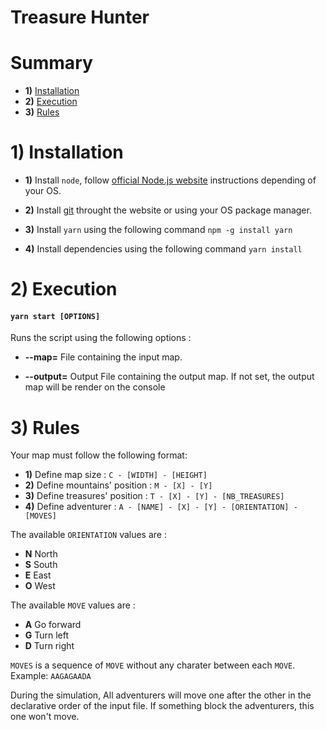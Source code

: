 # Treasure Hunter

# Summary

* **1)** [Installation](#1-installation)
* **2)** [Execution](#2-execution)
* **3)** [Rules](#3-rules)

# 1) Installation

* **1)** Install `node`, follow [official Node.js website](https://nodejs.org/) instructions depending of your OS.

* **2)** Install [git](https://git-scm.com/) throught the website or using your OS package manager.

* **3)** Install `yarn` using the following command ```npm -g install yarn```

* **4)** Install dependencies using the following command ```yarn install```

# 2) Execution

#### `yarn start [OPTIONS]`

Runs the script using the following options :

* **--map=<file>** File containing the input map.

* **--output=<file>** Output File containing the output map. If not set, the output map will be render on the console

# 3) Rules

Your map must follow the following format:

* **1)** Define map size : `C - [WIDTH] - [HEIGHT]`
* **2)** Define mountains' position : `M - [X] - [Y]`
* **3)** Define treasures' position : `T - [X] - [Y] - [NB_TREASURES]`
* **4)** Define adventurer : `A - [NAME] - [X] - [Y] - [ORIENTATION] - [MOVES]`

The available `ORIENTATION` values are :

* **N** North
* **S** South
* **E** East
* **O** West

The available `MOVE` values are :

* **A** Go forward
* **G** Turn left
* **D** Turn right

`MOVES` is a sequence of `MOVE` without any charater between each `MOVE`.
Example: `AAGAGAADA`

During the simulation, All adventurers will move one after the other in the declarative order of the input file.
If something block the adventurers, this one won't move.